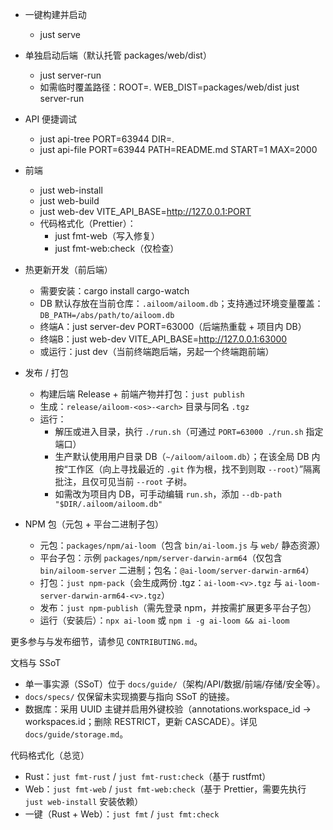 - 一键构建并启动
  - just serve
- 单独启动后端（默认托管 packages/web/dist）
  - just server-run
  - 如需临时覆盖路径：ROOT=. WEB_DIST=packages/web/dist just server-run
- API 便捷调试
  - just api-tree PORT=63944 DIR=.
  - just api-file PORT=63944 PATH=README.md START=1 MAX=2000
- 前端
  - just web-install
  - just web-build
  - just web-dev VITE_API_BASE=http://127.0.0.1:PORT
  - 代码格式化（Prettier）：
    - just fmt-web（写入修复）
    - just fmt-web:check（仅检查）
  
- 热更新开发（前后端）
  - 需要安装：cargo install cargo-watch
  - DB 默认存放在当前仓库：`.ailoom/ailoom.db`；支持通过环境变量覆盖：`DB_PATH=/abs/path/to/ailoom.db`
  - 终端A：just server-dev PORT=63000（后端热重载 + 项目内 DB）
  - 终端B：just web-dev VITE_API_BASE=http://127.0.0.1:63000
  - 或运行：just dev（当前终端跑后端，另起一个终端跑前端）

- 发布 / 打包
  - 构建后端 Release + 前端产物并打包：`just publish`
  - 生成：`release/ailoom-<os>-<arch>` 目录与同名 `.tgz`
  - 运行：
    - 解压或进入目录，执行 `./run.sh`（可通过 `PORT=63000 ./run.sh` 指定端口）
    - 生产默认使用用户目录 DB（`~/ailoom/ailoom.db`）；在该全局 DB 内按“工作区（向上寻找最近的 `.git` 作为根，找不到则取 `--root`）”隔离批注，且仅可见当前 `--root` 子树。
    - 如需改为项目内 DB，可手动编辑 `run.sh`，添加 `--db-path "$DIR/.ailoom/ailoom.db"`

- NPM 包（元包 + 平台二进制子包）
  - 元包：`packages/npm/ai-loom`（包含 `bin/ai-loom.js` 与 `web/` 静态资源）
  - 平台子包：示例 `packages/npm/server-darwin-arm64`（仅包含 `bin/ailoom-server` 二进制；包名：`@ai-loom/server-darwin-arm64`）
  - 打包：`just npm-pack`（会生成两份 .tgz：`ai-loom-<v>.tgz` 与 `ai-loom-server-darwin-arm64-<v>.tgz`）
  - 发布：`just npm-publish`（需先登录 npm，并按需扩展更多平台子包）
  - 运行（安装后）：`npx ai-loom` 或 `npm i -g ai-loom && ai-loom`

更多参与与发布细节，请参见 `CONTRIBUTING.md`。

文档与 SSoT
- 单一事实源（SSoT）位于 `docs/guide/`（架构/API/数据/前端/存储/安全等）。
- `docs/specs/` 仅保留未实现摘要与指向 SSoT 的链接。
 - 数据库：采用 UUID 主键并启用外键校验（annotations.workspace_id → workspaces.id；删除 RESTRICT，更新 CASCADE）。详见 `docs/guide/storage.md`。

代码格式化（总览）
- Rust：`just fmt-rust` / `just fmt-rust:check`（基于 rustfmt）
- Web：`just fmt-web` / `just fmt-web:check`（基于 Prettier，需要先执行 `just web-install` 安装依赖）
- 一键（Rust + Web）：`just fmt` / `just fmt:check`
